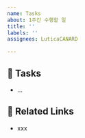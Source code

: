 ```yaml
---
name: Tasks
about: 1주간 수행할 일
title: ''
labels: ''
assignees: LuticaCANARD

---
```


## 🔨 Tasks
- ...

## 📝 Related Links

- xxx